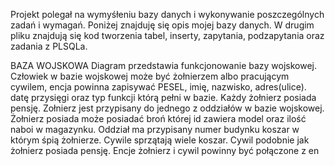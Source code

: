 Projekt polegał na wymyśłeniu bazy danych i wykonywanie poszczególnych zadań i wymagań.
Poniżej znajduję się opis mojej bazy danych.
W drugim pliku znajdują się kod tworzenia tabel, inserty, zapytania, podzapytania oraz zadania z PLSQLa.


BAZA WOJSKOWA
Diagram przedstawia funkcjonowanie bazy wojskowej.
Człowiek w bazie wojskowej może być żołnierzem albo pracującym cywilem, encja powinna zapisywać PESEL, imię, nazwisko, adres(ulice). datę przysięgi oraz typ funkcji którą pełni w bazie.
Każdy żołnierz posiada pensję.
Zołnierz jest przypisany do jednego z oddziałów w bazie wojskowej.
Żołnierz posiada może posiadać broń której id zawiera model oraz ilość naboi w magazynku. Oddział ma przypisany numer budynku koszar w którym śpią żołnierze.
Cywile sprzątają wiele koszar.
Cywil podobnie jak żołnierz posiada pensję.
Encje żołnierz i cywil powinny być połączone z en
